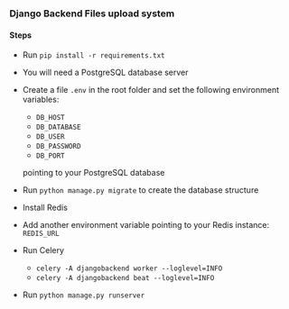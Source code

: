 ### Django Backend Files upload system

#### Steps
- Run `pip install -r requirements.txt`
- You will need a PostgreSQL database server
- Create a file `.env` in the root folder and set the following environment variables:
    - `DB_HOST`
    - `DB_DATABASE`
    - `DB_USER`
    - `DB_PASSWORD`
    - `DB_PORT`

  pointing to your PostgreSQL database
- Run `python manage.py migrate` to create the database structure
- Install Redis
- Add another environment variable pointing to your Redis instance: `REDIS_URL`
- Run Celery
    - `celery -A djangobackend worker --loglevel=INFO`
    - `celery -A djangobackend beat --loglevel=INFO`
- Run `python manage.py runserver`